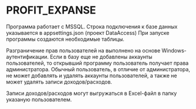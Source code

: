 # PROFIT_EXPANSE
Программа работает с MSSQL.
Строка подключения к базе данных указывается в appsettings.json (проект DataAccess)
При запуске программы создаются необходимые таблицы.

Разграничение прав пользователей на выполнено на основе Windows-аутентификации.
Если в базу еще не добавлены аккаунты пользователей, то открывший программу пользователь получает права администратора.
Обычный пользователь, в отличие от администратора, не может добавлять и удалять аккаунты пользователей, а также не может удалять записи доходов/расходов.

Записи доходов/расходов могут выгружаться в Excel-файл в папку указаную пользователем. 